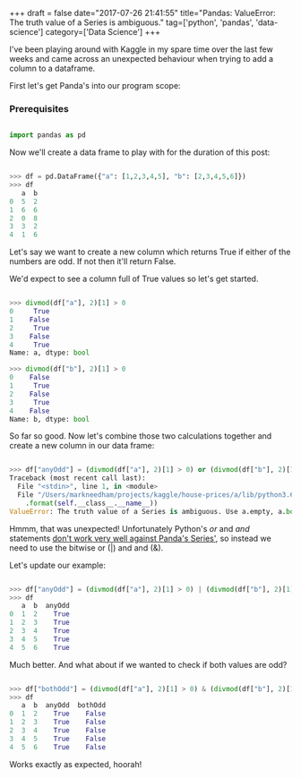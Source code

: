 +++
draft = false
date="2017-07-26 21:41:55"
title="Pandas: ValueError: The truth value of a Series is ambiguous."
tag=['python', 'pandas', 'data-science']
category=['Data Science']
+++

<p>
I've been playing around with Kaggle in my spare time over the last few weeks and came across an unexpected behaviour when trying to add a column to a dataframe.
</p>


<p>
First let's get Panda's into our program scope:
</p>


<h3>Prerequisites</h3>


~~~python

import pandas as pd
~~~

<p>
Now we'll create a data frame to play with for the duration of this post:
</p>



~~~python

>>> df = pd.DataFrame({"a": [1,2,3,4,5], "b": [2,3,4,5,6]})
>>> df
   a  b
0  5  2
1  6  6
2  0  8
3  3  2
4  1  6
~~~

<p>
Let's say we want to create a new column which returns True if either of the numbers are odd. If not then it'll return False.
</p>
 

<p>
We'd expect to see a column full of True values so let's get started. 
</p>



~~~python

>>> divmod(df["a"], 2)[1] > 0
0     True
1    False
2     True
3    False
4     True
Name: a, dtype: bool

>>> divmod(df["b"], 2)[1] > 0
0    False
1     True
2    False
3     True
4    False
Name: b, dtype: bool
~~~

<p>
So far so good. Now let's combine those two calculations together and create a new column in our data frame:
</p>



~~~python

>>> df["anyOdd"] = (divmod(df["a"], 2)[1] > 0) or (divmod(df["b"], 2)[1] > 0)
Traceback (most recent call last):
  File "<stdin>", line 1, in <module>
  File "/Users/markneedham/projects/kaggle/house-prices/a/lib/python3.6/site-packages/pandas/core/generic.py", line 953, in __nonzero__
    .format(self.__class__.__name__))
ValueError: The truth value of a Series is ambiguous. Use a.empty, a.bool(), a.item(), a.any() or a.all().
~~~

<p>
Hmmm, that was unexpected! Unfortunately Python's <cite>or</cite> and <cite>and</cite> statements <a href="https://stackoverflow.com/questions/36921951/truth-value-of-a-series-is-ambiguous-use-a-empty-a-bool-a-item-a-any-o">don't work very well against Panda's Series'</a>, so instead we need to use the bitwise or (|) and and (&). 
</p>


<p>
Let's update our example:
</p>



~~~python

>>> df["anyOdd"] = (divmod(df["a"], 2)[1] > 0) | (divmod(df["b"], 2)[1] > 0)
>>> df
   a  b  anyOdd
0  1  2    True
1  2  3    True
2  3  4    True
3  4  5    True
4  5  6    True
~~~

<p>
Much better. And what about if we wanted to check if both values are odd?
</p>



~~~python

>>> df["bothOdd"] = (divmod(df["a"], 2)[1] > 0) & (divmod(df["b"], 2)[1] > 0)
>>> df
   a  b  anyOdd  bothOdd
0  1  2    True    False
1  2  3    True    False
2  3  4    True    False
3  4  5    True    False
4  5  6    True    False
~~~

<p>
Works exactly as expected, hoorah!
</p>

